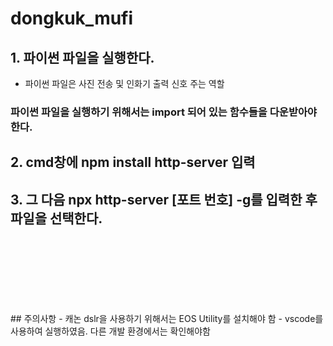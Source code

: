 # dongkuk_mufi

## 1. 파이썬 파일을 실행한다. 
 - 파이썬 파일은 사진 전송 및 인화기 출력 신호 주는 역할

### 파이썬 파일을 실행하기 위해서는 import 되어 있는 함수들을 다운받아야한다. 

 
 ## 2. cmd창에 npm install http-server 입력
 
 ## 3. 그 다음 npx http-server [포트 번호] -g를 입력한 후 파일을 선택한다.  
<br/>
<br/>
<br/>
<br/><br/>
<br/><br/>
## 주의사항 
 - 캐논 dslr을 사용하기 위해서는 EOS Utility를 설치해야 함
 - vscode를 사용하여 실행하였음. 다른 개발 환경에서는 확인해야함
